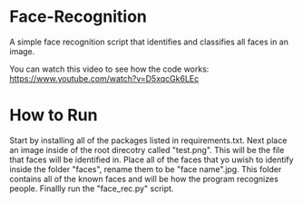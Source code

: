 # Face-Recognition
A simple face recognition script that identifies and classifies all faces in an image.

You can watch this video to see how the code works: https://www.youtube.com/watch?v=D5xqcGk6LEc

# How to Run
Start by installing all of the packages listed in requirements.txt. Next place an image inside of the root direcotry called "test.png". This will be the file that faces will be identified in. Place all of the faces that yo uwish to identify inside the folder "faces", rename them to be "face name".jpg. This folder contains all of the known faces and will be how the program recognizes people. Finallly run the "face_rec.py" script.
